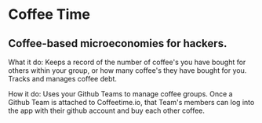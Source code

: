 
# Coffee Time
## Coffee-based microeconomies for hackers.

What it do:
Keeps a record of the number of coffee's you have bought for others within your group, or how many coffee's they have bought for you. Tracks and manages coffee debt.

How it do:
Uses your Github Teams to manage coffee groups. Once a Github Team is attached to Coffeetime.io, that Team's members can log into the app with their github account and buy each other coffee.

